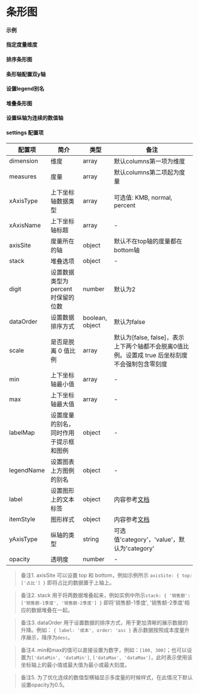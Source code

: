 # 条形图

#### 示例

<vuep template="#simple-bar"></vuep>

<script v-pre type="text/x-template" id="simple-bar">
<template>
  <cbi-bar-chart :data="chartData"></cbi-bar-chart>
</template>

<script>
  export default {
    data () {
      return {
        chartData: {
          columns: ['日期', '访问用户', '下单用户', '下单率'],
          rows: [
            { '日期': '1/1', '访问用户': 1393, '下单用户': 1093, '下单率': 0.32 },
            { '日期': '1/2', '访问用户': 3530, '下单用户': 3230, '下单率': 0.26 },
            { '日期': '1/3', '访问用户': 2923, '下单用户': 2623, '下单率': 0.76 },
            { '日期': '1/4', '访问用户': 1723, '下单用户': 1423, '下单率': 0.49 },
            { '日期': '1/5', '访问用户': 3792, '下单用户': 3492, '下单率': 0.323 },
            { '日期': '1/6', '访问用户': 4593, '下单用户': 4293, '下单率': 0.78 }
          ]
        }
      }
    }
  }
</script>
</script>

#### 指定度量维度

<vuep template="#order-dimesion"></vuep>

<script v-pre type="text/x-template" id="order-dimesion">
<template>
  <cbi-bar-chart :data="chartData" :settings="chartSettings"></cbi-bar-chart>
</template>

<script>
  export default {
    data () {
      this.chartSettings = {
        dimension: ['日期'],
        measures: ['访问用户']
      }
      return {
        chartData: {
          columns: ['日期', '访问用户', '下单用户', '下单率'],
          rows: [
            { '日期': '1/1', '访问用户': 1393, '下单用户': 1093, '下单率': 0.32 },
            { '日期': '1/2', '访问用户': 3530, '下单用户': 3230, '下单率': 0.26 },
            { '日期': '1/3', '访问用户': 2923, '下单用户': 2623, '下单率': 0.76 },
            { '日期': '1/4', '访问用户': 1723, '下单用户': 1423, '下单率': 0.49 },
            { '日期': '1/5', '访问用户': 3792, '下单用户': 3492, '下单率': 0.323 },
            { '日期': '1/6', '访问用户': 4593, '下单用户': 4293, '下单率': 0.78 }
          ]
        }
      }
    }
  }
</script>
</script>

#### 排序条形图

<vuep template="#order-bar"></vuep>

<script v-pre type="text/x-template" id="order-bar">
<template>
  <cbi-bar-chart :data="chartData" :settings="chartSettings"></cbi-bar-chart>
</template>

<script>
  export default {
    data () {
      this.chartSettings = {
        measures: ['访问用户'],
        dataOrder: {
          label: '访问用户',
          order: 'desc'
        }
      }
      return {
        chartData: {
          columns: ['日期', '访问用户', '下单用户', '下单率'],
          rows: [
            { '日期': '1/1', '访问用户': 1393, '下单用户': 1093, '下单率': 0.32 },
            { '日期': '1/2', '访问用户': 3530, '下单用户': 3230, '下单率': 0.26 },
            { '日期': '1/3', '访问用户': 2923, '下单用户': 2623, '下单率': 0.76 },
            { '日期': '1/4', '访问用户': 1723, '下单用户': 1423, '下单率': 0.49 },
            { '日期': '1/5', '访问用户': 3792, '下单用户': 3492, '下单率': 0.323 },
            { '日期': '1/6', '访问用户': 4593, '下单用户': 4293, '下单率': 0.78 }
          ]
        }
      }
    }
  }
</script>
</script>

#### 条形轴配置双y轴

<vuep template="#double-yAxis"></vuep>

<script v-pre type="text/x-template" id="double-yAxis">
<template>
  <cbi-bar-chart :data="chartData" :settings="chartSettings"></cbi-bar-chart>
</template>

<script>
  export default {
    data () {
      this.chartSettings = {
        xAxisType: ['KMB', 'KMB'],
        xAxisName: ['下单用户', '访问用户'],
        axisSite: {
          top: ['访问用户']
        }
      }
      return {
        chartData: {
          columns: ['日期', '访问用户', '下单用户'],
          rows: [
            { '日期': '1/1', '访问用户': 1393, '下单用户': 1093 },
            { '日期': '1/2', '访问用户': 3530, '下单用户': 3230 },
            { '日期': '1/3', '访问用户': 2923, '下单用户': 2623 },
            { '日期': '1/4', '访问用户': 1723, '下单用户': 1423 },
            { '日期': '1/5', '访问用户': 3792, '下单用户': 3492 },
            { '日期': '1/6', '访问用户': 4593, '下单用户': 4293 }
          ]
        }
      }
    }
  }
</script>
</script>

#### 设置legend别名

<vuep template="#set-alias"></vuep>

<script v-pre type="text/x-template" id="set-alias">
<template>
  <cbi-bar-chart :data="chartData" :settings="chartSettings"></cbi-bar-chart>
</template>

<script>
  export default {
    data () {
      this.chartSettings = {
        labelMap: {
          'PV': '访问用户',
          'Order': '下单用户'
        },
        legendName: {
          '访问用户': '访问用户 total: 10000'
        }
      }
      return {
        chartData: {
          columns: ['date', 'PV', 'Order', 'OrderRate'],
          rows: [
            { 'date': '1/1', 'PV': 1393, 'Order': 1093, 'OrderRate': 0.32 },
            { 'date': '1/2', 'PV': 3530, 'Order': 3230, 'OrderRate': 0.26 },
            { 'date': '1/3', 'PV': 2923, 'Order': 2623, 'OrderRate': 0.76 },
            { 'date': '1/4', 'PV': 1723, 'Order': 1423, 'OrderRate': 0.49 },
            { 'date': '1/5', 'PV': 3792, 'Order': 3492, 'OrderRate': 0.323 },
            { 'date': '1/6', 'PV': 4593, 'Order': 4293, 'OrderRate': 0.78 }
          ]
        }
      }
    }
  }
</script>
</script>

#### 堆叠条形图

<vuep template="#stacked-bar"></vuep>

<script v-pre type="text/x-template" id="stacked-bar">
<template>
  <cbi-bar-chart :data="chartData" :settings="chartSettings"></cbi-bar-chart>
</template>

<script>
  export default {
    data () {
      this.chartSettings =  {
        stack: {
          'xxx': ['访问用户', '下单用户']
        }
      }
      return {
        chartData: {
          columns: ['日期', '访问用户', '下单用户', '下单率'],
          rows: [
            { '日期': '1/1', '访问用户': 1393, '下单用户': 1093, '下单率': 0.32 },
            { '日期': '1/2', '访问用户': 3530, '下单用户': 3230, '下单率': 0.26 },
            { '日期': '1/3', '访问用户': 2923, '下单用户': 2623, '下单率': 0.76 },
            { '日期': '1/4', '访问用户': 1723, '下单用户': 1423, '下单率': 0.49 },
            { '日期': '1/5', '访问用户': 3792, '下单用户': 3492, '下单率': 0.323 },
            { '日期': '1/6', '访问用户': 4593, '下单用户': 4293, '下单率': 0.78 }
          ]
        }
      }
    }
  }
</script>
</script>

#### 设置纵轴为连续的数值轴

<vuep template="#set-value-axis"></vuep>

<script v-pre type="text/x-template" id="set-value-axis">
<template>
  <cbi-bar-chart :data="chartData" :settings="chartSettings"></cbi-bar-chart>
</template>

<script>
  export default {
    data () {
      this.chartSettings = {
        yAxisType: 'value'
      }
      return {
        chartData: {
          columns: ['日期', '访问用户'],
          rows: [
            { '日期': 1, '访问用户': 1393 },
            { '日期': 2, '访问用户': 3530 },
            { '日期': 5, '访问用户': 2923 },
            { '日期': 10, '访问用户': 1723 },
            { '日期': 15, '访问用户': 3792 },
            { '日期': 36, '访问用户': 4593 }
          ]
        }
      }
    }
  }
</script>
</script>

#### settings 配置项

| 配置项 | 简介 | 类型 | 备注 |
| --- | --- | --- | --- |
| dimension | 维度 | array | 默认columns第一项为维度 |
| measures | 度量 | array | 默认columns第二项起为度量 |
| xAxisType | 上下坐标轴数据类型 | array | 可选值: KMB, normal, percent |
| xAxisName | 上下坐标轴标题 | array | - |
| axisSite | 度量所在的轴 | object | 默认不在top轴的度量都在bottom轴 |
| stack | 堆叠选项 | object | - |
| digit | 设置数据类型为percent时保留的位数 | number | 默认为2 |
| dataOrder | 设置数据排序方式 | boolean, object | 默认为false |
| scale | 是否是脱离 0 值比例 | array | 默认为[false, false]，表示上下两个轴都不会脱离0值比例。设置成 true 后坐标刻度不会强制包含零刻度 |
| min | 上下坐标轴最小值 | array | - |
| max | 上下坐标轴最大值 | array | - |
| labelMap | 设置度量的别名，同时作用于提示框和图例| object | - |
| legendName | 设置图表上方图例的别名 | object | - |
| label | 设置图形上的文本标签 | object | 内容参考[文档](http://echarts.baidu.com/option.html#series-bar.label) |
| itemStyle | 图形样式 | object | 内容参考[文档](http://echarts.baidu.com/option.html#series-bar.itemStyle) |
| yAxisType | 纵轴的类型 | string | 可选值'category'，'value'，默认为'category' |
| opacity | 透明度 | number | - |

> 备注1. axisSite 可以设置 top 和 bottom，例如示例所示 `axisSite: { top: ['占比'] }` 即将占比的数据置于上轴上。

> 备注2. stack 用于将两数据堆叠起来，例如实例中所示`stack: { '销售额': ['销售额-1季度', '销售额-2季度'] }` 即将'销售额-1季度', '销售额-2季度'相应的数据堆叠在一起。

> 备注3. dataOrder 用于设置数据的排序方式，用于更加清晰的展示数据的升降。例如： `{ label: '成本', order: 'asc }` 表示数据按照成本度量升序展示，降序为`desc`。

> 备注4. min和max的值可以直接设置为数字，例如：`[100, 300]`；也可以设置为`['dataMin', 'dataMin']`, `['dataMax', 'dataMax']`，此时表示使用该坐标轴上的最小值或最大值为最小或最大刻度。

> 备注5. 为了优化连续的数值型横轴显示多度量的时候样式，在此情况下默认设置opacity为0.5。
